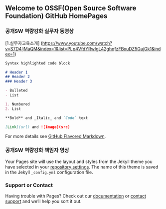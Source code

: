 ## Welcome to OSSF(Open Source Software Foundation) GitHub HomePages


### 공개SW 역량강화 실무자 동영상

[1.실무자교육소개] (https://www.youtube.com/watch?v=S7D4ljMaQM&index=1&list=PLp4VfdYRwIgL42ghqfzFBxuDZ5GujGk1&index=1)

```markdown
Syntax highlighted code block

# Header 1
## Header 2
### Header 3

- Bulleted
- List

1. Numbered
2. List

**Bold** and _Italic_ and `Code` text

[Link](url) and ![Image](src)
```

For more details see [GitHub Flavored Markdown](https://guides.github.com/features/mastering-markdown/).

### 공개SW 역량강화 책임자 영상

Your Pages site will use the layout and styles from the Jekyll theme you have selected in your [repository settings](https://github.com/ossfgithub/homepage/settings). The name of this theme is saved in the Jekyll `_config.yml` configuration file.

### Support or Contact

Having trouble with Pages? Check out our [documentation](https://help.github.com/categories/github-pages-basics/) or [contact support](https://github.com/contact) and we’ll help you sort it out.
